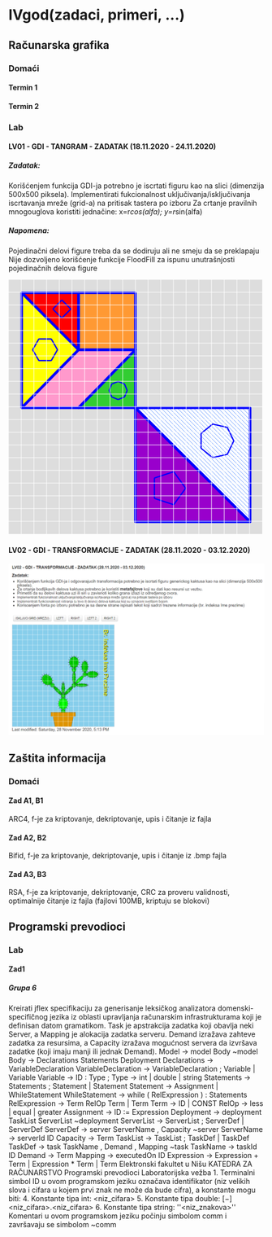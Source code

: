 # IVgod(zadaci, primeri, ...)

## Računarska grafika

### Domaći

#### Termin 1

#### Termin 2

### Lab

#### LV01 - GDI - TANGRAM - ZADATAK (18.11.2020 - 24.11.2020)

##### Zadatak:

Korišćenjem funkcija GDI-ja potrebno je iscrtati figuru kao na slici (dimenzija 500x500 piksela).
Implementirati fukcionalnost uključivanja/isključivanja iscrtavanja mreže (grid-a) na pritisak tastera po izboru
Za crtanje pravilnih mnogouglova koristiti jednačine: x=r*cos(alfa); y=r*sin(alfa)

##### Napomena:

Pojedinačni delovi figure treba da se dodiruju ali ne smeju da se preklapaju
Nije dozvoljeno korišćenje funkcije FloodFill za ispunu unutrašnjosti pojedinačnih delova figure

<img src="RG/Lab/lab1.png">

#### LV02 - GDI - TRANSFORMACIJE - ZADATAK (28.11.2020 - 03.12.2020)

<img src="RG/Lab/lab2.png">

## Zaštita informacija

### Domaći

#### Zad A1, B1

ARC4, f-je za kriptovanje, dekriptovanje, upis i čitanje iz fajla

#### Zad A2, B2

Bifid, f-je za kriptovanje, dekriptovanje, 
upis i čitanje iz .bmp fajla

#### Zad A3, B3

RSA, f-je za kriptovanje, dekriptovanje, 
CRC za proveru validnosti, 
optimalnije čitanje iz fajla (fajlovi 100MB, kriptuju se blokovi)

## Programski prevodioci

### Lab

#### Zad1

##### Grupa 6

Kreirati jflex specifikaciju za generisanje leksičkog analizatora domenski-specifičnog jezika iz oblasti
upravljanja računarskim infrastrukturama koji je definisan datom gramatikom. Task je apstrakcija
zadatka koji obavlja neki Server, a Mapping je alokacija zadatka serveru. Demand izražava zahteve
zadatka za resursima, a Capacity izražava mogućnost servera da izvršava zadatke (koji imaju manji ili
jednak Demand).
Model → model Body ~model
Body → Declarations Statements Deployment
Declarations → VariableDeclaration
VariableDeclaration → VariableDeclaration ; Variable | Variable
Variable → ID ∶ Type ;
Type → int | double | string
Statements → Statements ; Statement | Statement
Statement → Assignment | WhileStatement
WhileStatement → while ( RelExpression ) : Statements
RelExpression → Term RelOp Term | Term
Term → ID | CONST
RelOp → less | equal | greater
Assignment → ID ∶= Expression
Deployment → deployment TaskList ServerList ~deployment
ServerList → ServerList ; ServerDef | ServerDef
ServerDef → server ServerName , Capacity ~server
ServerName → serverId ID
Capacity → Term
TaskList → TaskList ; TaskDef | TaskDef
TaskDef → task TaskName , Demand , Mapping ~task
TaskName → taskId ID
Demand → Term
Mapping → executedOn ID
Expression → Expression + Term | Expression * Term | Term
Elektronski fakultet u Nišu
KATEDRA ZA RAČUNARSTVO
Programski prevodioci
Laboratorijska vežba 1.
Terminalni simbol ID u ovom programskom jeziku označava identifikator (niz velikih slova i cifara u
kojem prvi znak ne može da bude cifra), a konstante mogu biti:
4. Konstante tipa int:
<niz_cifara>
5. Konstante tipa double:
[−]<niz_cifara>.<niz_cifara>
6. Konstante tipa string:
''<niz_znakova>''
Komentari u ovom programskom jeziku počinju simbolom comm i završavaju se simbolom
~comm